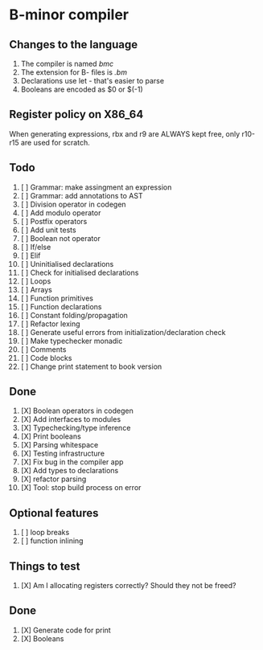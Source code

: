 # B-minor compiler

## Changes to the language
1. The compiler is named *bmc*
2. The extension for B- files is *.bm*
3. Declarations use let - that's easier to parse
4. Booleans are encoded as $0 or $(-1)

## Register policy on X86_64
When generating expressions, rbx and r9 are ALWAYS kept free,
only r10-r15 are used for scratch.

## Todo
1. [ ] Grammar: make assingment an expression
2. [ ] Grammar: add annotations to AST
4. [ ] Division operator in codegen
5. [ ] Add modulo operator
6. [ ] Postfix operators
7. [ ] Add unit tests
8. [ ] Boolean not operator
9. [ ] If/else
10. [ ] Elif
11. [ ] Uninitialised declarations
12. [ ] Check for initialised declarations
13. [ ] Loops
14. [ ] Arrays
15. [ ] Function primitives
16. [ ] Function declarations
17. [ ] Constant folding/propagation
18. [ ] Refactor lexing
19. [ ] Generate useful errors from initialization/declaration check
20. [ ] Make typechecker monadic
21. [ ] Comments
22. [ ] Code blocks
23. [ ] Change print statement to book version

## Done
1. [X] Boolean operators in codegen
2. [X] Add interfaces to modules
3. [X] Typechecking/type inference
4. [X] Print booleans
5. [X] Parsing whitespace
6. [X] Testing infrastructure
7. [X] Fix bug in the compiler app
8. [X] Add types to declarations
9. [X] refactor parsing
10. [X] Tool: stop build process on error

## Optional features
1. [ ] loop breaks
2. [ ] function inlining

## Things to test
1. [X] Am I allocating registers correctly? Should they not be freed?

## Done
1. [X] Generate code for print
2. [X] Booleans
